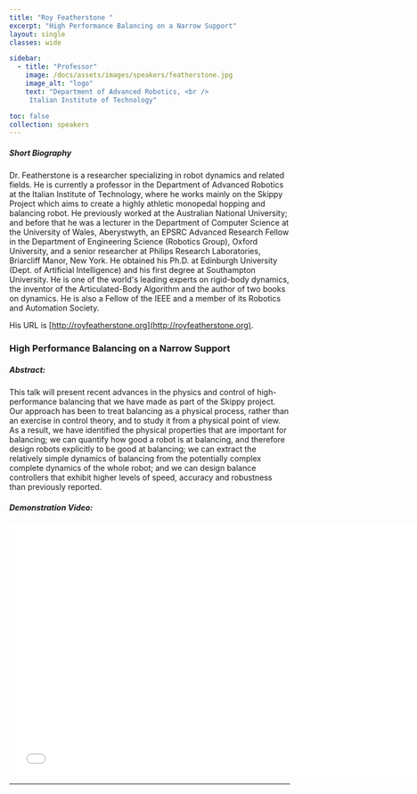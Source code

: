 ```yaml
---
title: "Roy Featherstone "
excerpt: "High Performance Balancing on a Narrow Support"
layout: single 
classes: wide

sidebar:
  - title: "Professor"
    image: /docs/assets/images/speakers/featherstone.jpg 
    image_alt: "logo"
    text: "Department of Advanced Robotics, <br /> 
     Italian Institute of Technology"

toc: false 
collection: speakers
---
```


##### Short Biography 

Dr. Featherstone is a researcher specializing in robot dynamics and related fields.  He is currently a professor in the Department of Advanced Robotics at the Italian Institute of Technology, where he works mainly on the Skippy Project which aims to create a highly athletic monopedal hopping and balancing robot.  He previously worked at the Australian National University; and before that he was a lecturer in the Department of Computer Science at the University of Wales, Aberystwyth, an EPSRC Advanced Research Fellow in the Department of Engineering Science (Robotics Group), Oxford University, and a senior researcher at Philips Research Laboratories, Briarcliff Manor, New York.  He obtained his Ph.D. at Edinburgh University (Dept. of Artificial Intelligence) and his first degree at Southampton University.  He is one of the world's leading experts on rigid-body dynamics, the inventor of the Articulated-Body Algorithm and the author of two books on dynamics.  He is also a Fellow of the IEEE and a member of its Robotics and Automation Society.

His URL is [http://royfeatherstone.org](http://royfeatherstone.org).

### High Performance Balancing on a Narrow Support


##### Abstract:


This talk will present recent advances in the physics and control of high-performance balancing that we have made as part of the Skippy project. Our approach has been to treat balancing as a physical process, rather than an exercise in control theory, and to study it from a physical point of view.  As a result, we have identified the physical properties that are important for balancing; we can quantify how good a robot is at balancing, and therefore design robots explicitly to be good at balancing; we can extract the relatively simple dynamics of balancing from the potentially complex complete dynamics of the whole robot; and we can design balance controllers that exhibit higher levels of speed, accuracy and robustness than previously reported.

##### Demonstration Video: 

<iframe width="750" height="450" src="/docs/assets/videos/icra2021rf.mp4" title="YouTube video player" frameborder="0" allow="accelerometer; autoplay; clipboard-write; encrypted-media; gyroscope; picture-in-picture" allowfullscreen></iframe>
<hr/>


